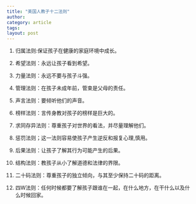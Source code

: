 ```yaml
---
title: "美国人教子十二法则"
author:
category: article
tags: 
layout: post
---
```

1. 归属法则:保证孩子在健康的家庭环境中成长。

2. 希望法则：永远让孩子看到希望。

3. 力量法则：永远不要与孩子斗强。

4. 管理法则：在孩子未成年前，管束是父母的责任。

5. 声言法则：要倾听他们的声音。

6. 榜样法则：言传身教对孩子的榜样是巨大的。

7. 求同存异法则：尊重孩子对世界的看法，并尽量理解他们。

8. 惩罚法则；这一法则容易使孩子产生逆反和报复心理,慎用。

9. 后果法则：让孩子了解其行为可能产生的后果。

10. 结构法则：教孩子从小了解道德和法律的界限。

11. 二十码法则：尊重孩子的独立倾向，与其至少保持二十码的距离。

12. 四W法则：任何时候都要了解孩子跟谁在一起，在什么地方，在干什么以及什么时候回家。 


